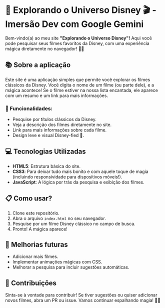 # 🌟 Explorando o Universo Disney 🎬 - Imersão Dev com Google Gemini

Bem-vindo(a) ao meu site **"Explorando o Universo Disney"!** Aqui você pode pesquisar seus filmes favoritos da Disney, com uma experiência mágica diretamente no navegador! 🌈✨

## 📚 Sobre a aplicação

Este site é uma aplicação simples que permite você explorar os filmes clássicos da Disney. Você digita o nome de um filme (ou parte dele), e a mágica acontece! Se o filme estiver na nossa lista encantada, ele aparece com um resumo e um link para mais informações.

### 🎥 Funcionalidades:

- Pesquise por títulos clássicos da Disney.
- Veja a descrição dos filmes diretamente no site.
- Link para mais informações sobre cada filme.
- Design leve e visual Disney-fied 🌟.

## 💻 Tecnologias Utilizadas

- **HTML5**: Estrutura básica do site.
- **CSS3**: Para deixar tudo mais bonito e com aquele toque de magia (incluindo responsividade para dispositivos móveis!).
- **JavaScript**: A lógica por trás da pesquisa e exibição dos filmes.

## 📋 Como usar?

1. Clone este repositório.
2. Abra o arquivo `index.html` no seu navegador.
3. Pesquise por um filme Disney clássico no campo de busca.
4. Pronto! A mágica aparece!

## 🚀 Melhorias futuras

- Adicionar mais filmes.
- Implementar animações mágicas com CSS.
- Melhorar a pesquisa para incluir sugestões automáticas.

## 🤝 Contribuições

Sinta-se à vontade para contribuir! Se tiver sugestões ou quiser adicionar novos filmes, abra um PR ou issue. Vamos continuar espalhando magia! 🧚‍♀️
